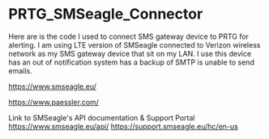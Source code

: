 # PRTG_SMSeagle_Connector
Here are is the code I used to connect SMS gateway device to PRTG for alerting. I am using LTE version of SMSeagle connected to Verizon wireless network as my SMS gateway device that sit on my LAN. I use this device has an out of notification system has a backup of SMTP is unable to send emails. 

https://www.smseagle.eu/

https://www.paessler.com/

Link to SMSeagle's API documentation & Support Portal</br>
https://www.smseagle.eu/api/
https://support.smseagle.eu/hc/en-us
